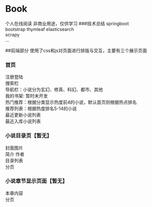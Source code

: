 # Book
个人在线阅读 非商业用途，仅供学习
###技术总结
springboot  
bootstrap 
thymleaf
elasticsearch  
scrapy  
...

##前端部分
使用了css和js对页面进行排版与交互，主要有三个展示页面

### 首页
注册登陆  
搜索栏  
导航栏：小说分为玄幻、修真、科幻、都市、其他  
我的书架: 暂时未开发  
热门推荐：根据分类显示热度前4的小说，默认首页则根据热点排名  
推荐列表：根据热度排名5-14的小说  
最近更新小说列表  
最近入库小说列表
### 小说目录页【暂无】
封面图片  
简介
作者  
目录列表  
分页  
### 小说章节显示页面【暂无】
本章内容  
分页






